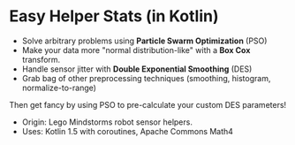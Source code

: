 # Easy Helper Stats (in Kotlin)

* Solve arbitrary problems using **Particle Swarm Optimization** (PSO)
* Make your data more "normal distribution-like" with a **Box Cox** transform.
* Handle sensor jitter with **Double Exponential Smoothing** (DES)
* Grab bag of other preprocessing techniques (smoothing, histogram, normalize-to-range)

Then get fancy by using PSO to pre-calculate your custom DES parameters!


* Origin: Lego Mindstorms robot sensor helpers.
* Uses: Kotlin 1.5 with coroutines, Apache Commons Math4